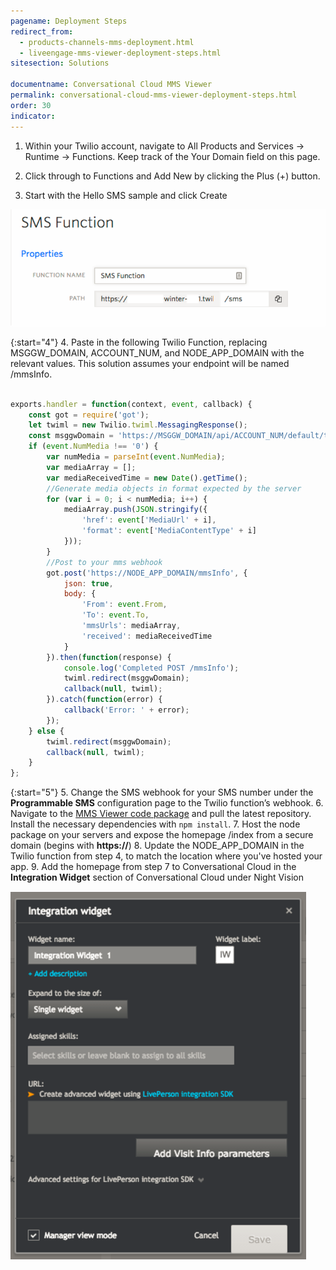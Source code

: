 ```yaml
---
pagename: Deployment Steps
redirect_from:
  - products-channels-mms-deployment.html
  - liveengage-mms-viewer-deployment-steps.html
sitesection: Solutions

documentname: Conversational Cloud MMS Viewer
permalink: conversational-cloud-mms-viewer-deployment-steps.html
order: 30
indicator:
---
```


1. Within your Twilio account, navigate to All Products and Services → Runtime → Functions. Keep track of the Your Domain field on this page.

2. Click through to Functions and Add New by clicking the Plus (+) button.

3. Start with the Hello SMS sample and click Create

![SMS Fuction](img/smsfunction.png)

{:start="4"}
4. Paste in the following Twilio Function, replacing MSGGW_DOMAIN, ACCOUNT_NUM, and NODE_APP_DOMAIN with the relevant values. This solution assumes your endpoint will be named /mmsInfo.

```javascript

exports.handler = function(context, event, callback) {
    const got = require('got');
    let twiml = new Twilio.twiml.MessagingResponse();
    const msggwDomain = 'https://MSGGW_DOMAIN/api/ACCOUNT_NUM/default/twilio';
    if (event.NumMedia !== '0') {
        var numMedia = parseInt(event.NumMedia);
        var mediaArray = [];
        var mediaReceivedTime = new Date().getTime();
        //Generate media objects in format expected by the server
        for (var i = 0; i < numMedia; i++) {
            mediaArray.push(JSON.stringify({
                'href': event['MediaUrl' + i],
                'format': event['MediaContentType' + i]
            }));
        }
        //Post to your mms webhook
        got.post('https://NODE_APP_DOMAIN/mmsInfo', {
            json: true,
            body: {
                'From': event.From,
                'To': event.To,
                'mmsUrls': mediaArray,
                'received': mediaReceivedTime
            }
        }).then(function(response) {
            console.log('Completed POST /mmsInfo');
            twiml.redirect(msggwDomain);
            callback(null, twiml);
        }).catch(function(error) {
            callback('Error: ' + error);
        });
    } else {
        twiml.redirect(msggwDomain);
        callback(null, twiml);
    }
};
```

{:start="5"}
5. Change the SMS webhook for your SMS number under the **Programmable SMS** configuration page to the Twilio function’s webhook.
6. Navigate to the [MMS Viewer code package](https://github.com/cjames1224/mmsviewerle) and pull the latest repository. Install the necessary dependencies with `npm install`.
7. Host the node package on your servers and expose the homepage /index from a secure domain (begins with **https://**)
8. Update the NODE_APP_DOMAIN in the Twilio function from step 4, to match the location where you've hosted your app.
9. Add the homepage from step 7 to Conversational Cloud in the **Integration Widget** section of Conversational Cloud under Night Vision

![Night Vision Widget](img/widgetnight.png)
